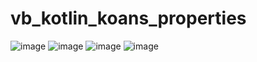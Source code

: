# vb_kotlin_koans_properties
![image](https://github.com/dddianaaaa/vb_kotlin_koans_properties/assets/93527637/deac1ac5-2e20-4708-9b29-23cfe034e6fb)
![image](https://github.com/dddianaaaa/vb_kotlin_koans_properties/assets/93527637/85c232a0-7af9-4a16-b69b-d7057c9b891a)
![image](https://github.com/dddianaaaa/vb_kotlin_koans_properties/assets/93527637/67371d51-7068-4086-bf72-bac56a72c505)
![image](https://github.com/dddianaaaa/vb_kotlin_koans_properties/assets/93527637/d1dbedce-102e-4b3a-bcb3-41b9bcb82f0a)
